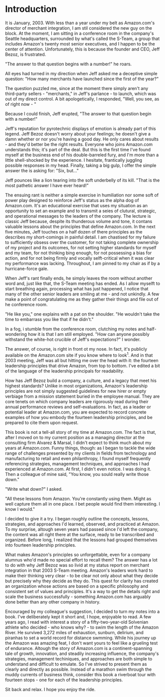 # Introduction

It is January, 2003. With less than a year under my belt as Amazon.com's director of merchant integration, I am stil considered the new guy on the block. At the moment, I am sitting in a conference room in the company's Seattle headquarters, surrounded by what's called the S-Team, a group that includes Amazon's twenty most senior executives, and I happen to be the center of attention. Unfortunately, this is because the founder and CEO, Jeff Bezoz, is frustrated.

"The answer to that question begins with a number!" he roars.

All eyes had turned in my direction when Jeff asked me a deceptive simple question: "How many merchants have launched since the first of the year?"

The question puzzled me, since at the moment there simply aren't any third-party sellers - "merchants," in Jeff's parlance - to launch, which was out of my direct control. A bit apologetically, I responded, "Well, you see, as of right now - "

Because I could finish, Jeff erupted, "The answer to that question begin with a number!"

Jeff's reputation for pyrotechnic displays of emotion is already part of this legend. Jeff Bezoz doesn't  worry about your feelings; he doesn't give a damn whether or nor you're having a good day. He only cares about results - and they'd better be the right results. Everyone who joins Amazon.com understands this; it's part of the deal. But this is the first time I've found myself at the business end of his double-barreled fury, and I'm more than a little shell-shocked by the experience. I hesitate, frantically juggling possible responses in my head. Finally, taking a big gulp, I offer the simple answer the is asking for: "Six, but..."

Jeff pounces like a lion tearing into the soft underbelly of its kill. "That is the most pathetic answer I have ever heard!"

The ensuing rant is neither a simple exercise in humiliation nor some soft of power play designed to reinforce Jeff's status as the alpha dog of Amazon.com. It's an educational exercise that uses my situation as an opportunity to set an example and to transmit a seies of clutural, strategic, and operational messages to the leaders of the company. The lecture is classic Jeff because, despite its thunderous volume and tone, it contans valuable lessons about the principles that define Amazon.com. In the next five minutes, Jeff touches on a half dozen of there principles as the describes my short-comings in painful detail. I am chastised for my failure to sufficiently obsess over the customer, for not taking complete ownership of my project and its outcomes, for not setting higher standards for myself and my team, for not thinking bing enough, for not possessing a bias for action, and for not being firmly and vocally selft-critical when it was clear my performance was lacking. Throughout, I am pinned to my chair as if by a hurricane-force gale.

When Jeff's rant finally ends, he simply leaves the room without another word and, just like that, the S-Team meeting has ended. As I allow myselft to start breathing again, processing what has just happened, I notice that many of the other senior leaders are smiling at me - and not unkindly. A few make a point of congratulating me as they gather their things and file out of he conference room.

"He like you," one explains with a pat on the shoulder. "He wouldn't take the time to embarrass you like that if he didn't." 

In a fog, i stumble from the conference room, clutching my notes and half-wondering how it is that I am still employed. "How can anyone possibly withstand the white-hot crucible of Jeff's expectations?" I wonder.

The answer, of course, is right in front ot my nose. In fact, it's publicly available on the Amazon.com site if you know where to look<sup>1</sup>. And in that 2003 meeting, Jeff was all but hitting me over the head with it: the fourteen leadership principles that drive Amazon, from top to bottom. I've edited a bit of the language of the leadership principals for readability.

How has Jeff Bezoz build a company, a culture, and a legacy that meet his highest standards? Unlike in most organizations, Amazon's leadership principles are not simply suggested guidelines for new hirer or empty verbiage from a mission statement buried in the employee manual. They are core tenets on which company leaders are rigorously read during their annual performance reviews and self-evaluations. In fact, as a leader or potential leader at Amazon.com, you are expected to record concrete examples of how you embody the fourteen leadership principles, and be prepared to cite them upon request.

This book is not a tell-all story of my time at Amazon.com. The fact is that, after I moved on to my current position as a managing director at the consulting firm Alvarez & Marsal, I didn't expect to think much about my years at Amazon.com. Funny things, though: as I began to tackle the wide range of challenges presented by my clients in fields from technology and manufacturing to retail and even philanthropy, I found myself frequently referencing strategies, management techniques, and approaches I had experienced at Amazon.com. At first, I didn't even notice. I was doing it. Then a colleague of mine said, "You know, you sould really write those down."

"Write what down?" I asked. 

"All these lessons from Amazon. You're constantly using them. Might as well capture them all in one place. I bet people would find them interesting. I know I would."

I decided to give it a try. I began roughly outline the concepts, lessons, strategies, and approaches I'd learned, observed, and practiced at Amazon. To my surprise, altough seven years had passed since I'd left the company, the content was all right there at the surface, ready to be transcribed and organized. Before long, I realized that the lessons had grouped themselves into fourteen leadership principles.

What makes Amazon's principles so unforgettable, even for a company alumnus who'd made no special effort to recall them? The answer has a lot to do with why Jeff Bezoz was so livid at my status report on merchant integration in that 2003 S-Team meeting. Amazon's leaders work hard to make their thinking very clear - to be clear not only about what they decide but precisely why they decide as they do. This quest for clarity has created an organization whose actions are based on a specific philosophy and consistent set of values and principles. It's a way to get the details right and scale the business successfully - something Amazon.com has arguably done better than any other company in history.

Encouraged by my colleague's suggestion, I decided to turn my notes into a book. I've deliberately kept it short and, I hope, enjoyable to read. A few years ago, I read with interest a story of a fifty-two-year-old Solvenian athlete who decided - who knows why? - to swim the length of the Amazon River. He survived 3,272 miles of exhaustion, sunburn, delirium, and piranhas to set a world record for distance swmming. While his journey up the Amazon was amazing feat, I don't want  yours to feel like a grueling test of endurance. Altough the story of Amazon.com is a continent-spanning tale of growth, innovation, and steadily increasing influence, the company's strategies, management techiniques, and approaches are both simple to understand and difficult to emulate. So I've strived to present them as clearly and directly as possible. Instead of a marathon swim through the muddy currents of business think, consider this book a riverboat tour with fourteen stops - one for each of the leadership principles.

Sit back and relax. I hope you enjoy the ride.

